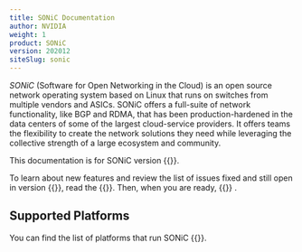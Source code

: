 ```yaml
---
title: SONiC Documentation
author: NVIDIA
weight: 1
product: SONiC
version: 202012
siteSlug: sonic
---
```


_SONiC_ (Software for Open Networking in the Cloud) is an open source network operating system based on Linux that runs on switches from multiple vendors and ASICs. SONiC offers a full-suite of network functionality, like BGP and RDMA, that has been production-hardened in the data centers of some of the largest cloud-service providers. It offers teams the flexibility to create the network solutions they need while leveraging the collective strength of a large ecosystem and community.

This documentation is for SONiC version {{<version>}}.

To learn about new features and review the list of issues fixed and still open in version {{<version>}}, read the {{<link url="Release-Notes" text="release notes">}}. Then, when you are ready, {{<link url="Getting-Started" text="get started">}} .

## Supported Platforms

You can find the list of platforms that run SONiC {{<exlink url="https://github.com/Azure/SONiC/wiki/Supported-Devices-and-Platforms" text="here">}}.
